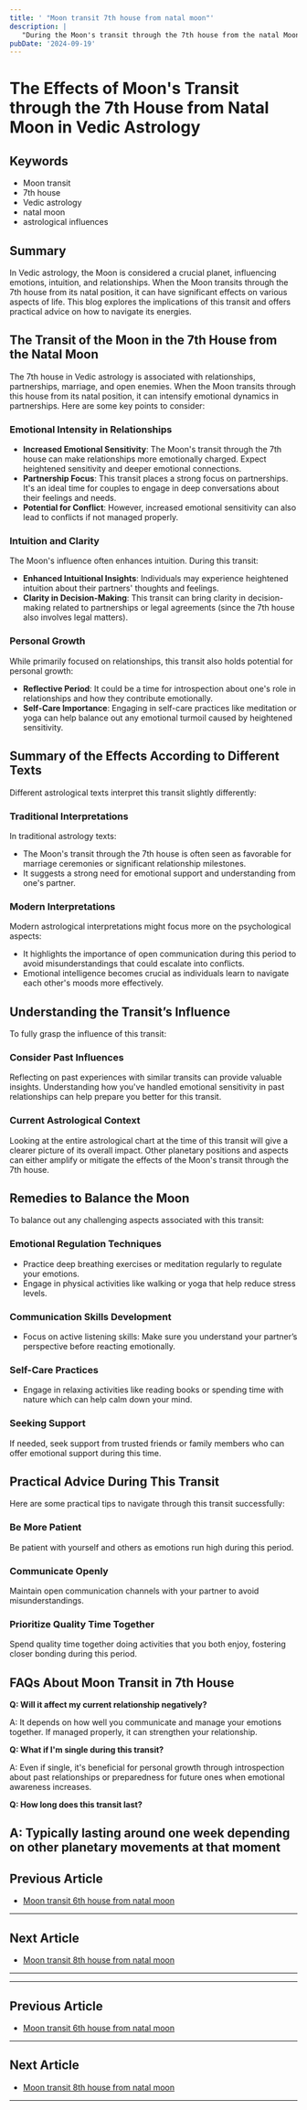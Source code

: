 ```yaml
---
title: ' "Moon transit 7th house from natal moon"'
description: |
   "During the Moon's transit through the 7th house from the natal Moon
pubDate: '2024-09-19'
---
```


# The Effects of Moon's Transit through the 7th House from Natal Moon in Vedic Astrology

## Keywords
- Moon transit
- 7th house
- Vedic astrology
- natal moon
- astrological influences

## Summary
In Vedic astrology, the Moon is considered a crucial planet, influencing emotions, intuition, and relationships. When the Moon transits through the 7th house from its natal position, it can have significant effects on various aspects of life. This blog explores the implications of this transit and offers practical advice on how to navigate its energies.

## The Transit of the Moon in the 7th House from the Natal Moon

The 7th house in Vedic astrology is associated with relationships, partnerships, marriage, and open enemies. When the Moon transits through this house from its natal position, it can intensify emotional dynamics in partnerships. Here are some key points to consider:

### Emotional Intensity in Relationships
- **Increased Emotional Sensitivity**: The Moon's transit through the 7th house can make relationships more emotionally charged. Expect heightened sensitivity and deeper emotional connections.
- **Partnership Focus**: This transit places a strong focus on partnerships. It's an ideal time for couples to engage in deep conversations about their feelings and needs.
- **Potential for Conflict**: However, increased emotional sensitivity can also lead to conflicts if not managed properly.

### Intuition and Clarity
The Moon's influence often enhances intuition. During this transit:
- **Enhanced Intuitional Insights**: Individuals may experience heightened intuition about their partners' thoughts and feelings.
- **Clarity in Decision-Making**: This transit can bring clarity in decision-making related to partnerships or legal agreements (since the 7th house also involves legal matters).

### Personal Growth
While primarily focused on relationships, this transit also holds potential for personal growth:
- **Reflective Period**: It could be a time for introspection about one's role in relationships and how they contribute emotionally.
- **Self-Care Importance**: Engaging in self-care practices like meditation or yoga can help balance out any emotional turmoil caused by heightened sensitivity.

## Summary of the Effects According to Different Texts

Different astrological texts interpret this transit slightly differently:

### Traditional Interpretations
In traditional astrology texts:
- The Moon's transit through the 7th house is often seen as favorable for marriage ceremonies or significant relationship milestones.
- It suggests a strong need for emotional support and understanding from one's partner.

### Modern Interpretations
Modern astrological interpretations might focus more on the psychological aspects:
- It highlights the importance of open communication during this period to avoid misunderstandings that could escalate into conflicts.
- Emotional intelligence becomes crucial as individuals learn to navigate each other's moods more effectively.

## Understanding the Transit’s Influence

To fully grasp the influence of this transit:

### Consider Past Influences
Reflecting on past experiences with similar transits can provide valuable insights. Understanding how you've handled emotional sensitivity in past relationships can help prepare you better for this transit.

### Current Astrological Context
Looking at the entire astrological chart at the time of this transit will give a clearer picture of its overall impact. Other planetary positions and aspects can either amplify or mitigate the effects of the Moon's transit through the 7th house.

## Remedies to Balance the Moon

To balance out any challenging aspects associated with this transit:

### Emotional Regulation Techniques
- Practice deep breathing exercises or meditation regularly to regulate your emotions.
- Engage in physical activities like walking or yoga that help reduce stress levels.

### Communication Skills Development
- Focus on active listening skills: Make sure you understand your partner’s perspective before reacting emotionally.
  
### Self-Care Practices
  
- Engage in relaxing activities like reading books or spending time with nature which can help calm down your mind.

### Seeking Support

If needed, seek support from trusted friends or family members who can offer emotional support during this time.

## Practical Advice During This Transit

Here are some practical tips to navigate through this transit successfully:

### Be More Patient

Be patient with yourself and others as emotions run high during this period.

### Communicate Openly

Maintain open communication channels with your partner to avoid misunderstandings.

### Prioritize Quality Time Together

Spend quality time together doing activities that you both enjoy, fostering closer bonding during this period.


## FAQs About Moon Transit in 7th House

**Q: Will it affect my current relationship negatively?**

A: It depends on how well you communicate and manage your emotions together. If managed properly, it can strengthen your relationship.

**Q: What if I'm single during this transit?**

A: Even if single, it's beneficial for personal growth through introspection about past relationships or preparedness for future ones when emotional awareness increases.

**Q: How long does this transit last?**

A: Typically lasting around one week depending on other planetary movements at that moment
---

## Previous Article
- [Moon transit 6th house from natal moon](200106_Moon_transit_6th_house_from_natal_moon.md)

---

## Next Article
- [Moon transit 8th house from natal moon](200108_Moon_transit_8th_house_from_natal_moon.md)

---
---

## Previous Article
- [Moon transit 6th house from natal moon](200106_Moon_transit_6th_house_from_natal_moon.md)

---

## Next Article
- [Moon transit 8th house from natal moon](200108_Moon_transit_8th_house_from_natal_moon.md)

---
